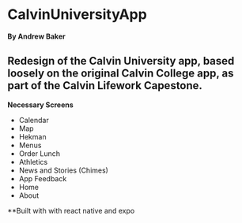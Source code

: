 # CalvinUniversityApp  
**By Andrew Baker**  

## Redesign of the Calvin University app, based loosely on the original Calvin College app, as part of the Calvin Lifework Capestone. 

**Necessary Screens**    
* Calendar  
* Map  
* Hekman  
* Menus    
* Order Lunch  
* Athletics  
* News and Stories (Chimes)  
* App Feedback  
* Home  
* About  

**Built with with react native and expo